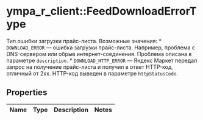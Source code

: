 # ympa_r_client::FeedDownloadErrorType

Тип ошибки загрузки прайс-листа.  Возможные значения:  * `DOWNLOAD_ERROR` — ошибка загрузки прайс-листа. Например, проблема с DNS-сервером или обрыв интернет-соединения.   Проблема описана в параметре `description`.  * `DOWNLOAD_HTTP_ERROR` — Яндекс Маркет передал запрос на получение прайс-листа и получил в ответ HTTP-код, отличный от 2xx.  HTTP-код выведен в параметре `httpStatusCode`. 

## Properties
Name | Type | Description | Notes
------------ | ------------- | ------------- | -------------


